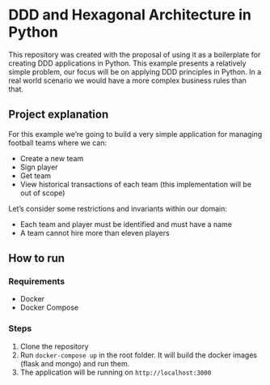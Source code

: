 # DDD and Hexagonal Architecture in Python

This repository was created with the proposal of using it as a boilerplate for creating DDD
applications in Python. This example presents a relatively simple problem, our focus will be 
on applying DDD principles in Python. In a real world scenario we would have a more complex business rules than that.

## Project explanation

For this example we’re going to build a very simple application for managing football teams where we can:

* Create a new team
* Sign player
* Get team
* View historical transactions of each team (this implementation will be out of scope)

Let’s consider some restrictions and invariants within our domain:

* Each team and player must be identified and must have a name
* A team cannot hire more than eleven players

## How to run

### Requirements

* Docker
* Docker Compose

### Steps

1. Clone the repository
2. Run `docker-compose up` in the root folder. It will build the docker images (flask and mongo) and run them.
3. The application will be running on `http://localhost:3000`

